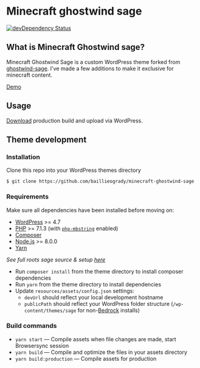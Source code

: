 # Minecraft ghostwind sage
[![devDependency Status](https://img.shields.io/david/dev/roots/sage.svg?style=flat-square)](https://david-dm.org/baillieogrady/minecraft-ghostwind-sage#info=devDependencies)

## What is Minecraft Ghostwind sage?
Minecraft Ghostwind Sage is a custom WordPress theme forked from [ghostwind-sage](https://github.com/baillieogrady/ghostwind-sage). I've made a few additions to make it exclusive for minecraft content.

[Demo](https://minecraft.baillieogrady.com/)

## Usage

[Download](http://baillieogrady.com/downloads/minecraft-ghostwind-sage.zip) production build and upload via WordPress.

## Theme development

### Installation

Clone this repo into your WordPress themes directory

```
$ git clone https://github.com/baillieogrady/minecraft-ghostwind-sage
```

### Requirements

Make sure all dependencies have been installed before moving on:

* [WordPress](https://wordpress.org/) >= 4.7
* [PHP](https://secure.php.net/manual/en/install.php) >= 7.1.3 (with [`php-mbstring`](https://secure.php.net/manual/en/book.mbstring.php) enabled)
* [Composer](https://getcomposer.org/download/)
* [Node.js](http://nodejs.org/) >= 8.0.0
* [Yarn](https://yarnpkg.com/en/docs/install)

*See full roots sage source & setup [here](https://github.com/roots/sage)*

* Run `composer install` from the theme directory to install composer dependencies 
* Run `yarn` from the theme directory to install dependencies
* Update `resources/assets/config.json` settings:
  * `devUrl` should reflect your local development hostname
  * `publicPath` should reflect your WordPress folder structure (`/wp-content/themes/sage` for non-[Bedrock](https://roots.io/bedrock/) installs)

### Build commands

* `yarn start` — Compile assets when file changes are made, start Browsersync session
* `yarn build` — Compile and optimize the files in your assets directory
* `yarn build:production` — Compile assets for production
